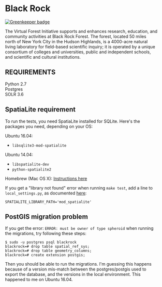 Black Rock
==========

[![Greenkeeper badge](https://badges.greenkeeper.io/ccnmtl/blackrock.svg)](https://greenkeeper.io/)

The Virtual Forest Initiative supports and enhances research, education, and community activities at Black Rock Forest.  The forest, located 50 miles north of New York City in the Hudson Highlands, is a 4000-acre natural living laboratory for field-based scientific inquiry; it is operated by a unique consortium of colleges and universities, public and independent schools, and scientific and cultural institutions.


REQUIREMENTS
------------
Python 2.7  
Postgres  
SOLR 3.6

## SpatiaLite requirement ##
To run the tests, you need SpatiaLite installed for SQLite. Here's the
packages you need, depending on your OS:

Ubuntu 16.04:
- `libsqlite3-mod-spatialite`

Ubuntu 14.04:
- `libspatialite-dev`
- `python-spatialite2`

Homebrew (Mac OS X):
[Instructions here](https://docs.djangoproject.com/en/1.9/ref/contrib/gis/install/spatialite/#homebrew)

If you get a "library not found" error when running `make test`, add
a line to `local_settings.py`, as documented [here](https://docs.djangoproject.com/en/dev/ref/contrib/gis/install/spatialite/#installing-spatialite):

    SPATIALITE_LIBRARY_PATH='mod_spatialite'

## PostGIS migration problem
If you get the error: `ERROR: must be owner of type spheroid` when running the migrations, try following these steps:
```
$ sudo -u postgres psql blackrock
blackrock=# drop table spatial_ref_sys;
blackrock=# drop table geometry_columns;
blackrock=# create extension postgis;
```
Then you should be able to run the migrations. I'm guessing this happens because of a version mis-match between the postgres/postgis used to export the database, and the versions in the local environment. This happened to me on Ubuntu 16.04.
